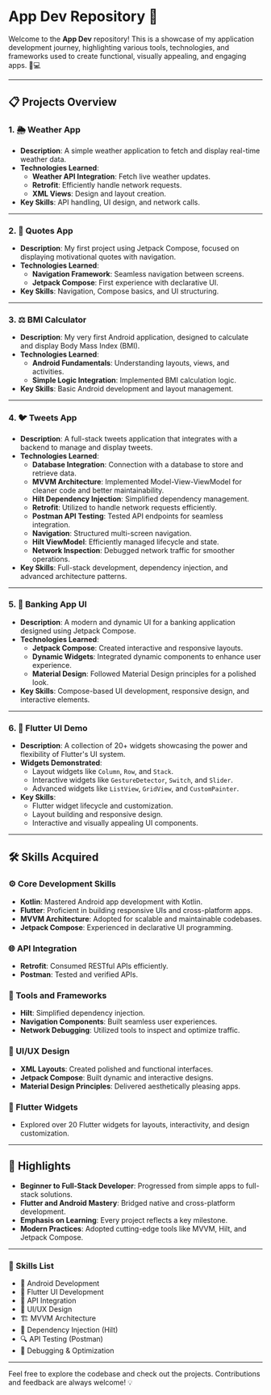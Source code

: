 # App Dev Repository 🚀

Welcome to the **App Dev** repository! This is a showcase of my application development journey, highlighting various tools, technologies, and frameworks used to create functional, visually appealing, and engaging apps. 📱💻

---

## 📋 Projects Overview

### 1. 🌦 Weather App
- **Description**: A simple weather application to fetch and display real-time weather data.
- **Technologies Learned**:
  - **Weather API Integration**: Fetch live weather updates.
  - **Retrofit**: Efficiently handle network requests.
  - **XML Views**: Design and layout creation.
- **Key Skills**: API handling, UI design, and network calls.

---

### 2. 📝 Quotes App
- **Description**: My first project using Jetpack Compose, focused on displaying motivational quotes with navigation.
- **Technologies Learned**:
  - **Navigation Framework**: Seamless navigation between screens.
  - **Jetpack Compose**: First experience with declarative UI.
- **Key Skills**: Navigation, Compose basics, and UI structuring.

---

### 3. ⚖️ BMI Calculator
- **Description**: My very first Android application, designed to calculate and display Body Mass Index (BMI).
- **Technologies Learned**:
  - **Android Fundamentals**: Understanding layouts, views, and activities.
  - **Simple Logic Integration**: Implemented BMI calculation logic.
- **Key Skills**: Basic Android development and layout management.

---

### 4. 🐦 Tweets App
- **Description**: A full-stack tweets application that integrates with a backend to manage and display tweets.
- **Technologies Learned**:
  - **Database Integration**: Connection with a database to store and retrieve data.
  - **MVVM Architecture**: Implemented Model-View-ViewModel for cleaner code and better maintainability.
  - **Hilt Dependency Injection**: Simplified dependency management.
  - **Retrofit**: Utilized to handle network requests efficiently.
  - **Postman API Testing**: Tested API endpoints for seamless integration.
  - **Navigation**: Structured multi-screen navigation.
  - **Hilt ViewModel**: Efficiently managed lifecycle and state.
  - **Network Inspection**: Debugged network traffic for smoother operations.
- **Key Skills**: Full-stack development, dependency injection, and advanced architecture patterns.

---

### 5. 🏦 Banking App UI
- **Description**: A modern and dynamic UI for a banking application designed using Jetpack Compose.
- **Technologies Learned**:
  - **Jetpack Compose**: Created interactive and responsive layouts.
  - **Dynamic Widgets**: Integrated dynamic components to enhance user experience.
  - **Material Design**: Followed Material Design principles for a polished look.
- **Key Skills**: Compose-based UI development, responsive design, and interactive elements.

---

### 6. 🧩 Flutter UI Demo
- **Description**: A collection of 20+ widgets showcasing the power and flexibility of Flutter's UI system.
- **Widgets Demonstrated**:
  - Layout widgets like `Column`, `Row`, and `Stack`.
  - Interactive widgets like `GestureDetector`, `Switch`, and `Slider`.
  - Advanced widgets like `ListView`, `GridView`, and `CustomPainter`.
- **Key Skills**:
  - Flutter widget lifecycle and customization.
  - Layout building and responsive design.
  - Interactive and visually appealing UI components.

---

## 🛠️ Skills Acquired

### ⚙️ Core Development Skills
- **Kotlin**: Mastered Android app development with Kotlin.
- **Flutter**: Proficient in building responsive UIs and cross-platform apps.
- **MVVM Architecture**: Adopted for scalable and maintainable codebases.
- **Jetpack Compose**: Experienced in declarative UI programming.

### 🌐 API Integration
- **Retrofit**: Consumed RESTful APIs efficiently.
- **Postman**: Tested and verified APIs.

### 🧰 Tools and Frameworks
- **Hilt**: Simplified dependency injection.
- **Navigation Components**: Built seamless user experiences.
- **Network Debugging**: Utilized tools to inspect and optimize traffic.

### 📐 UI/UX Design
- **XML Layouts**: Created polished and functional interfaces.
- **Jetpack Compose**: Built dynamic and interactive designs.
- **Material Design Principles**: Delivered aesthetically pleasing apps.

### 🎨 Flutter Widgets
- Explored over 20 Flutter widgets for layouts, interactivity, and design customization.

---

## 🌟 Highlights
- **Beginner to Full-Stack Developer**: Progressed from simple apps to full-stack solutions.
- **Flutter and Android Mastery**: Bridged native and cross-platform development.
- **Emphasis on Learning**: Every project reflects a key milestone.
- **Modern Practices**: Adopted cutting-edge tools like MVVM, Hilt, and Jetpack Compose.

---

### 🎯 Skills List
- 📱 Android Development
- 🎨 Flutter UI Development
- 🚀 API Integration
- 📐 UI/UX Design
- 🏗️ MVVM Architecture
- 💉 Dependency Injection (Hilt)
- 🔍 API Testing (Postman)
- 🔧 Debugging & Optimization

---

Feel free to explore the codebase and check out the projects. Contributions and feedback are always welcome! 💡
